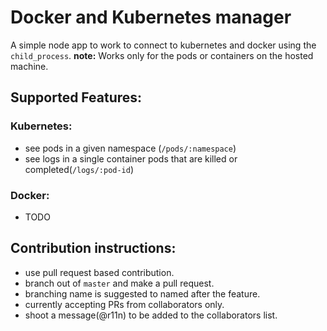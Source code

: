 # Docker and Kubernetes manager
A simple node app to work to connect to kubernetes and docker using the `child_process`.
**note:** Works only for the pods or containers on the hosted machine.
## Supported Features:
### Kubernetes:
* see pods in a given namespace (`/pods/:namespace`)
* see logs in a single container pods that are killed or completed(`/logs/:pod-id`)
### Docker:
* TODO
## Contribution instructions:
* use pull request based contribution.
* branch out of `master` and make a pull request.
* branching name is suggested to named after the feature.
* currently accepting PRs from collaborators only.
* shoot a message(@r11n) to be added to the collaborators list.